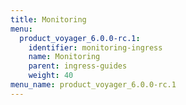 ```yaml
---
title: Monitoring
menu:
  product_voyager_6.0.0-rc.1:
    identifier: monitoring-ingress
    name: Monitoring
    parent: ingress-guides
    weight: 40
menu_name: product_voyager_6.0.0-rc.1
---
```


